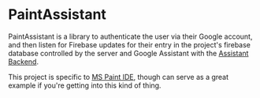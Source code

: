 # PaintAssistant

PaintAssistant is a library to authenticate the user via their Google account, and then listen for Firebase updates for their entry in the project's firebase database controlled by the server and Google Assistant with the [Assistant Backend](https://github.com/MSPaintIDE/AssistantBackend).

This project is specific to [MS Paint IDE](https://github.com/MSPaintIDE/MSPaintIDE), though can serve as a great example if you're getting into this kind of thing.

